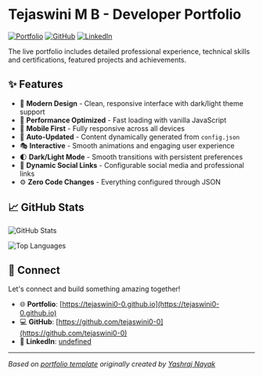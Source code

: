 # Tejaswini M B - Developer Portfolio

<div align="left">
  
[![Portfolio](https://img.shields.io/badge/🌐_Visit_Portfolio-Live-brightgreen?style=for-the-badge)](https://tejaswini0-0.github.io)
[![GitHub](https://img.shields.io/badge/GitHub-Profile-181717?style=for-the-badge&logo=github)](https://github.com/tejaswini0-0)
[![LinkedIn](https://img.shields.io/badge/LinkedIn-Connect-0A66C2?style=for-the-badge&logo=linkedin)](undefined)

</div>

The live portfolio includes detailed professional experience, technical skills and certifications, featured projects and achievements.

## ✨ Features

- 🎨 **Modern Design** - Clean, responsive interface with dark/light theme support
- 🚀 **Performance Optimized** - Fast loading with vanilla JavaScript
- 📱 **Mobile First** - Fully responsive across all devices
- 🔄 **Auto-Updated** - Content dynamically generated from `config.json`
- 🎭 **Interactive** - Smooth animations and engaging user experience
- 🌓 **Dark/Light Mode** - Smooth transitions with persistent preferences
- 🔗 **Dynamic Social Links** - Configurable social media and professional links
- ⚙️ **Zero Code Changes** - Everything configured through JSON

## 📈 GitHub Stats

<div align="left">

![GitHub Stats](https://github-readme-stats.vercel.app/api?username=tejaswini0-0&theme=dark&hide_border=true&include_all_commits=true&count_private=true)

![Top Languages](https://github-readme-stats.vercel.app/api/top-langs/?username=tejaswini0-0&theme=dark&hide_border=true&include_all_commits=true&count_private=true&layout=compact)

</div>

## 🤝 Connect

Let's connect and build something amazing together!

- 🌐 **Portfolio**: [https://tejaswini0-0.github.io](https://tejaswini0-0.github.io)
- 💻 **GitHub**: [https://github.com/tejaswini0-0](https://github.com/tejaswini0-0)
- 🔗 **LinkedIn**: [undefined](undefined)

---

*Based on [portfolio template](https://github.com/yashrajnayak/developer-portfolio) originally created by [Yashraj Nayak](https://github.com/yashrajnayak)*